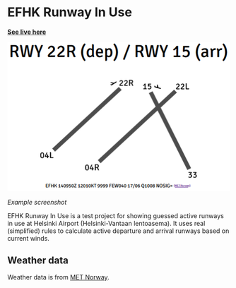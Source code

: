 # EFHK Runway In Use

[**See live here**](https://veikkos.github.io/runway-in-use/)

![Cover](https://github.com/veikkos/runway-in-use/blob/master/media/cover.png)

*Example screenshot*

EFHK Runway In Use is a test project for showing guessed active
runways in use at Helsinki Airport (Helsinki-Vantaan lentoasema). It
uses real (simplified) rules to calculate active departure and arrival
runways based on current winds.

## Weather data

Weather data is from [MET Norway](https://api.met.no/doc/License).
